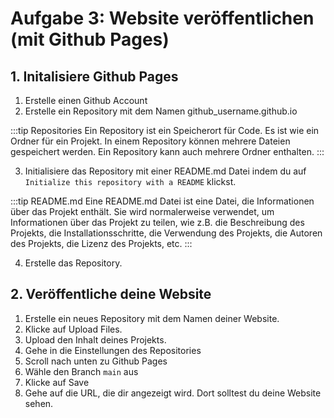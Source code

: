 # Aufgabe 3: Website veröffentlichen (mit Github Pages)

## 1. Initalisiere Github Pages

1. Erstelle einen Github Account
2. Erstelle ein Repository mit dem Namen github_username.github.io

:::tip Repositories
Ein Repository ist ein Speicherort für Code. Es ist wie ein Ordner für ein Projekt. In einem Repository können mehrere Dateien gespeichert werden. Ein Repository kann auch mehrere Ordner enthalten.
:::

3. Initialisiere das Repository mit einer README.md Datei indem du auf `Initialize this repository with a README` klickst.

:::tip README.md
Eine README.md Datei ist eine Datei, die Informationen über das Projekt enthält. Sie wird normalerweise verwendet, um Informationen über das Projekt zu teilen, wie z.B. die Beschreibung des Projekts, die Installationsschritte, die Verwendung des Projekts, die Autoren des Projekts, die Lizenz des Projekts, etc.
:::

4. Erstelle das Repository.

## 2. Veröffentliche deine Website

1. Erstelle ein neues Repository mit dem Namen deiner Website.
2. Klicke auf Upload Files.
3. Upload den Inhalt deines Projekts.
4. Gehe in die Einstellungen des Repositories
5. Scroll nach unten zu Github Pages
6. Wähle den Branch `main` aus
7. Klicke auf Save
8. Gehe auf die URL, die dir angezeigt wird. Dort solltest du deine Website sehen.
